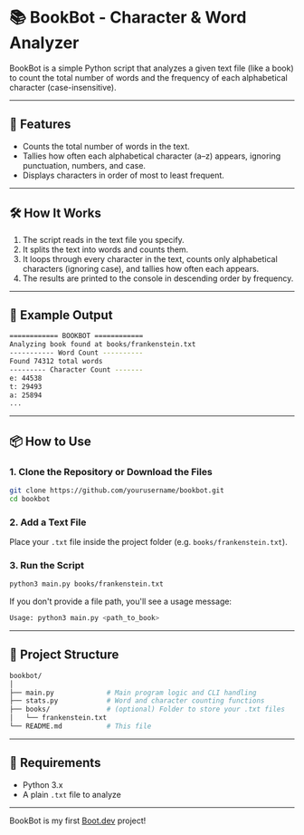 
# 📚 BookBot - Character & Word Analyzer

BookBot is a simple Python script that analyzes a given text file (like a book) to count the total number of words and the frequency of each alphabetical character (case-insensitive).

---

## 🚀 Features

- Counts the total number of words in the text.
- Tallies how often each alphabetical character (a–z) appears, ignoring punctuation, numbers, and case.
- Displays characters in order of most to least frequent.

---

## 🛠️ How It Works

1. The script reads in the text file you specify.
2. It splits the text into words and counts them.
3. It loops through every character in the text, counts only alphabetical characters (ignoring case), and tallies how often each appears.
4. The results are printed to the console in descending order by frequency.

---

## 🧪 Example Output

```bash
============ BOOKBOT ============
Analyzing book found at books/frankenstein.txt
----------- Word Count ----------
Found 74312 total words
--------- Character Count -------
e: 44538
t: 29493
a: 25894
...
```

---

## 📦 How to Use

### 1. Clone the Repository or Download the Files

```bash
git clone https://github.com/yourusername/bookbot.git
cd bookbot
```

### 2. Add a Text File

Place your `.txt` file inside the project folder (e.g. `books/frankenstein.txt`).

### 3. Run the Script

```bash
python3 main.py books/frankenstein.txt
```

If you don't provide a file path, you'll see a usage message:

```bash
Usage: python3 main.py <path_to_book>
```

---

## 📁 Project Structure

```bash
bookbot/
│
├── main.py             # Main program logic and CLI handling
├── stats.py            # Word and character counting functions
├── books/              # (optional) Folder to store your .txt files
│   └── frankenstein.txt
└── README.md           # This file
```

---

## 📌 Requirements

- Python 3.x
- A plain `.txt` file to analyze

---



BookBot is my first [Boot.dev](https://www.boot.dev) project!

